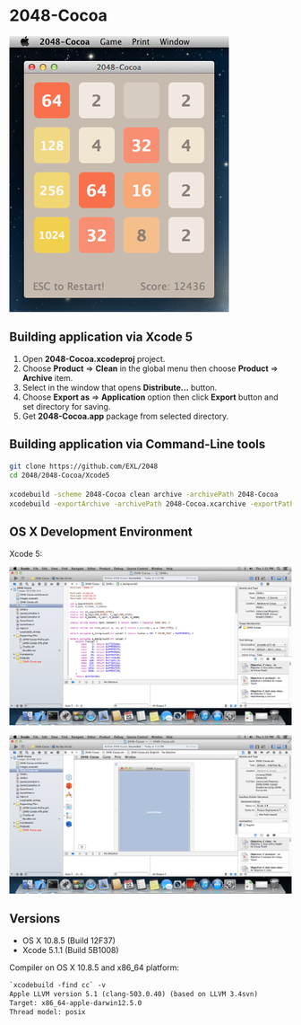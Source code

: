 2048-Cocoa
==========

![2048-Cocoa OS X 10.8 Screenshot](../../image/2048-Cocoa-Screenshot-10_8.png)

## Building application via Xcode 5

1. Open **2048-Cocoa.xcodeproj** project.
2. Choose **Product** => **Clean** in the global menu then choose **Product** => **Archive** item.
3. Select in the window that opens **Distribute...** button.
4. Choose **Export as** => **Application** option then click **Export** button and set directory for saving.
5. Get **2048-Cocoa.app** package from selected directory.

## Building application via Command-Line tools

```bash
git clone https://github.com/EXL/2048
cd 2048/2048-Cocoa/Xcode5

xcodebuild -scheme 2048-Cocoa clean archive -archivePath 2048-Cocoa
xcodebuild -exportArchive -archivePath 2048-Cocoa.xcarchive -exportPath '2048-Cocoa.app' -exportFormat app
```

## OS X Development Environment

Xcode 5:

![Xcode 5 OS X 10.8 Code Editor Screenshot](../../image/Xcode-MacOSX-10_8-Screenshot1.png)

![Xcode 5 OS X 10.8 Interface Builder Screenshot](../../image/Xcode-MacOSX-10_8-Screenshot2.png)

## Versions

* OS X 10.8.5 (Build 12F37)
* Xcode 5.1.1 (Build 5B1008)

Compiler on OS X 10.8.5 and x86_64 platform:

```
`xcodebuild -find cc` -v
Apple LLVM version 5.1 (clang-503.0.40) (based on LLVM 3.4svn)
Target: x86_64-apple-darwin12.5.0
Thread model: posix
```

